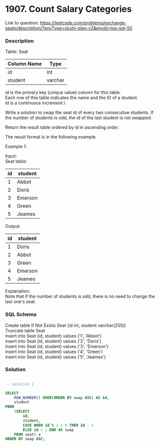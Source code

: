 # 1907. Count Salary Categories

Link to question: https://leetcode.com/problems/exchange-seats/description/?envType=study-plan-v2&envId=top-sql-50

### Description

Table: Seat


| Column Name | Type    |
|-------------|---------|
| id          | int     |
| student     | varchar |

id is the primary key (unique value) column for this table.\
Each row of this table indicates the name and the ID of a student.\
id is a continuous increment.\
 

Write a solution to swap the seat id of every two consecutive students. If the number of students is odd, the id of the last student is not swapped.

Return the result table ordered by id in ascending order.

The result format is in the following example.

 

Example 1:

Input:\
Seat table:

| id | student |
|----|---------|
| 1  | Abbot   |
| 2  | Doris   |
| 3  | Emerson |
| 4  | Green   |
| 5  | Jeames  |

Output: 

| id | student |
|----|---------|
| 1  | Doris   |
| 2  | Abbot   |
| 3  | Green   |
| 4  | Emerson |
| 5  | Jeames  |

Explanation:\
Note that if the number of students is odd, there is no need to change the last one's seat.

### SQL Schema
Create table If Not Exists Seat (id int, student varchar(255))\
Truncate table Seat\
insert into Seat (id, student) values ('1', 'Abbot')\
insert into Seat (id, student) values ('2', 'Doris')\
insert into Seat (id, student) values ('3', 'Emerson')\
insert into Seat (id, student) values ('4', 'Green')\
insert into Seat (id, student) values ('5', 'Jeames')

### Solution

```sql

-- Solution 1

SELECT
    ROW_NUMBER() OVER(ORDER BY swap ASC) AS id,
    student
FROM
    (SELECT
        id,
        student,
        CASE WHEN id % 2 = 0 THEN id - 1
        ELSE id + 1 END AS swap
    FROM seat) a
ORDER BY swap ASC;
